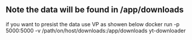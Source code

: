
## Note the data will be found in /app/downloads
if you want to presist the data use VP as showen below 
docker run -p 5000:5000 -v /path/on/host/downloads:/app/downloads yt-downloader
